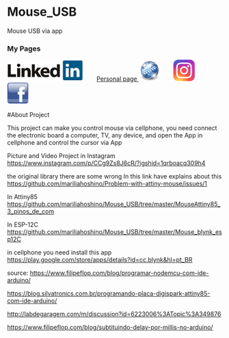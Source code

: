 # Mouse_USB
Mouse USB via app

### My Pages 

<a href="https://www.linkedin.com/in/mariliahoshino/"><img src="https://github.com/mariliahoshino/mariliahoshino/blob/master/profile/logo_linkedin.png?raw=true" height="50" widht="400"></a> &nbsp;&nbsp;&nbsp;&nbsp;&nbsp;&nbsp; 
<a href="https://mariliahoshino.wixsite.com/cvitae/"> Personal page <img src ="https://github.com/mariliahoshino/mariliahoshino/blob/master/profile/logo_site.png?raw=true" height="50" widht="400"></a> &nbsp;&nbsp;&nbsp;&nbsp;&nbsp;&nbsp; 
<a href="https://www.instagram.com/mari.zeniti/"><img src = "https://github.com/mariliahoshino/mariliahoshino/blob/master/profile/logo_instagram.png?raw=true"  height="50" widht="400"></a> &nbsp;&nbsp;&nbsp;&nbsp;&nbsp;&nbsp; 
<a href="https://www.facebook.com/mari.zeniti"><img src="https://github.com/mariliahoshino/mariliahoshino/blob/master/profile/logo_facebook.png?raw=true"   height="50" widht="400"></a>


#About Project

This project can make you control mouse via cellphone, you need connect the electronic board a computer, TV, any device, and open the App in cellphone and control the cursor via App

Picture and Video Project in Instagram
https://www.instagram.com/p/CCg9Zs8J6cR/?igshid=1qrboacq309h4

the original library there are some wrong
In this link have explains about this
https://github.com/mariliahoshino/Problem-with-attiny-mouse/issues/1

In Attiny85
https://github.com/mariliahoshino/Mouse_USB/tree/master/MouseAttiny85_3_pinos_de_com

In ESP-12C
https://github.com/mariliahoshino/Mouse_USB/tree/master/Mouse_blynk_esp12C

in cellphone you need install this app
https://play.google.com/store/apps/details?id=cc.blynk&hl=pt_BR


source:
https://www.filipeflop.com/blog/programar-nodemcu-com-ide-arduino/

https://blog.silvatronics.com.br/programando-placa-digispark-attiny85-com-ide-arduino/


http://labdegaragem.com/m/discussion?id=6223006%3ATopic%3A349876 <br>

https://www.filipeflop.com/blog/subtituindo-delay-por-millis-no-arduino/ <br>
